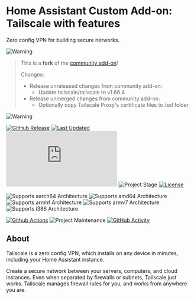 # Home Assistant Custom Add-on: Tailscale with features

Zero config VPN for building secure networks.

![Warning][warning_stripe]

> This is a **fork** of the [community add-on][community_addon]!
>
> Changes:
>   - Release unreleased changes from community add-on:
>     - Update tailscale/tailscale to v1.66.4
>   - Release unmerged changes from community add-on:
>     - Optionally copy Tailscale Proxy's certificate files to /ssl folder

![Warning][warning_stripe]

[![GitHub Release][releases-shield]][releases]
[![Last Updated][updated-shield]][updated]
![Reported Installations][installations-shield]
![Project Stage][project-stage-shield]
[![License][license-shield]][licence]

![Supports aarch64 Architecture][aarch64-shield]
![Supports amd64 Architecture][amd64-shield]
![Supports armhf Architecture][armhf-shield]
![Supports armv7 Architecture][armv7-shield]
![Supports i386 Architecture][i386-shield]

[![Github Actions][github-actions-shield]][github-actions]
![Project Maintenance][maintenance-shield]
[![GitHub Activity][commits-shield]][commits]

## About

Tailscale is a zero config VPN, which installs on any device in minutes,
including your Home Assistant instance.

Create a secure network between your servers, computers, and cloud instances.
Even when separated by firewalls or subnets, Tailscale just works. Tailscale
manages firewall rules for you, and works from anywhere you are.

[aarch64-shield]: https://img.shields.io/badge/aarch64-yes-green.svg
[amd64-shield]: https://img.shields.io/badge/amd64-yes-green.svg
[armhf-shield]: https://img.shields.io/badge/armhf-no-red.svg
[armv7-shield]: https://img.shields.io/badge/armv7-yes-green.svg
[commits-shield]: https://img.shields.io/github/commit-activity/y/lmagyar/homeassistant-addon-tailscale.svg
[commits]: https://github.com/lmagyar/homeassistant-addon-tailscale/commits/main
[github-actions-shield]: https://github.com/lmagyar/homeassistant-addon-tailscale/workflows/Publish/badge.svg
[github-actions]: https://github.com/lmagyar/homeassistant-addon-tailscale/actions
[i386-shield]: https://img.shields.io/badge/i386-no-red.svg
[installations-shield]: https://img.shields.io/badge/dynamic/json?label=reported%20installations&query=$[%2709716aab_tailscale%27].total&url=https%3A%2F%2Fanalytics.home-assistant.io%2Faddons.json
[license-shield]: https://img.shields.io/github/license/lmagyar/homeassistant-addon-tailscale.svg
[licence]: https://github.com/lmagyar/homeassistant-addon-tailscale/blob/main/LICENSE
[maintenance-shield]: https://img.shields.io/maintenance/yes/2024.svg
[project-stage-shield]: https://img.shields.io/badge/project%20stage-beta-orange.svg
[releases-shield]: https://img.shields.io/github/tag/lmagyar/homeassistant-addon-tailscale.svg?label=release
[releases]: https://github.com/lmagyar/homeassistant-addon-tailscale/tags
[updated-shield]: https://img.shields.io/github/last-commit/lmagyar/homeassistant-addon-tailscale/main?label=updated
[updated]: https://github.com/lmagyar/homeassistant-addon-tailscale/commits/main
[warning_stripe]: https://github.com/lmagyar/homeassistant-addon-tailscale/raw/main/images/warning_stripe_wide.png
[community_addon]: https://github.com/hassio-addons/addon-tailscale
